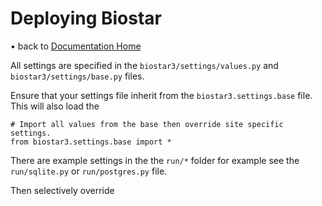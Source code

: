 # Deploying Biostar

&bull; back to [Documentation Home](index.md)

All settings are specified in the ``biostar3/settings/values.py`` and ``biostar3/settings/base.py`` files.

Ensure that your settings file inherit from the ``biostar3.settings.base`` file. This will also load the 

    # Import all values from the base then override site specific settings.
    from biostar3.settings.base import *

There are example settings in the the ``run/*`` folder for example see the ``run/sqlite.py`` or ``run/postgres.py`` 
file.

Then selectively override 
